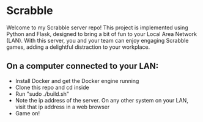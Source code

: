 # Scrabble

Welcome to my Scrabble server repo! This project is implemented using Python and Flask, designed to bring a bit of fun to your Local Area Network (LAN). With this server, you and your team can enjoy engaging Scrabble games, adding a delightful distraction to your workplace.

## On a computer connected to your LAN:
- Install Docker and get the Docker engine running
- Clone this repo and cd inside
- Run "sudo ./build.sh"
- Note the ip address of the server. On any other system on your LAN, visit that ip address in a web browser
- Game on!
 
